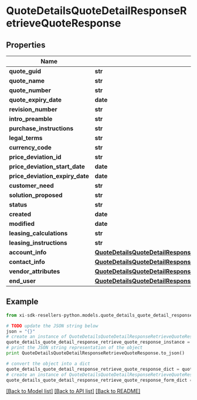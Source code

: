 # QuoteDetailsQuoteDetailResponseRetrieveQuoteResponse


## Properties

Name | Type | Description | Notes
------------ | ------------- | ------------- | -------------
**quote_guid** | **str** |  | [optional] 
**quote_name** | **str** |  | [optional] 
**quote_number** | **str** |  | [optional] 
**quote_expiry_date** | **date** |  | [optional] 
**revision_number** | **str** |  | [optional] 
**intro_preamble** | **str** |  | [optional] 
**purchase_instructions** | **str** |  | [optional] 
**legal_terms** | **str** |  | [optional] 
**currency_code** | **str** |  | [optional] 
**price_deviation_id** | **str** |  | [optional] 
**price_deviation_start_date** | **date** |  | [optional] 
**price_deviation_expiry_date** | **date** |  | [optional] 
**customer_need** | **str** |  | [optional] 
**solution_proposed** | **str** |  | [optional] 
**status** | **str** |  | [optional] 
**created** | **date** |  | [optional] 
**modified** | **date** |  | [optional] 
**leasing_calculations** | **str** |  | [optional] 
**leasing_instructions** | **str** |  | [optional] 
**account_info** | [**QuoteDetailsQuoteDetailResponseRetrieveQuoteResponseAccountInfo**](QuoteDetailsQuoteDetailResponseRetrieveQuoteResponseAccountInfo.md) |  | [optional] 
**contact_info** | [**QuoteDetailsQuoteDetailResponseRetrieveQuoteResponseContactInfo**](QuoteDetailsQuoteDetailResponseRetrieveQuoteResponseContactInfo.md) |  | [optional] 
**vendor_attributes** | [**QuoteDetailsQuoteDetailResponseRetrieveQuoteResponseVendorAttributes**](QuoteDetailsQuoteDetailResponseRetrieveQuoteResponseVendorAttributes.md) |  | [optional] 
**end_user** | [**QuoteDetailsQuoteDetailResponseRetrieveQuoteResponseEndUser**](QuoteDetailsQuoteDetailResponseRetrieveQuoteResponseEndUser.md) |  | [optional] 

## Example

```python
from xi-sdk-resellers-python.models.quote_details_quote_detail_response_retrieve_quote_response import QuoteDetailsQuoteDetailResponseRetrieveQuoteResponse

# TODO update the JSON string below
json = "{}"
# create an instance of QuoteDetailsQuoteDetailResponseRetrieveQuoteResponse from a JSON string
quote_details_quote_detail_response_retrieve_quote_response_instance = QuoteDetailsQuoteDetailResponseRetrieveQuoteResponse.from_json(json)
# print the JSON string representation of the object
print QuoteDetailsQuoteDetailResponseRetrieveQuoteResponse.to_json()

# convert the object into a dict
quote_details_quote_detail_response_retrieve_quote_response_dict = quote_details_quote_detail_response_retrieve_quote_response_instance.to_dict()
# create an instance of QuoteDetailsQuoteDetailResponseRetrieveQuoteResponse from a dict
quote_details_quote_detail_response_retrieve_quote_response_form_dict = quote_details_quote_detail_response_retrieve_quote_response.from_dict(quote_details_quote_detail_response_retrieve_quote_response_dict)
```
[[Back to Model list]](../README.md#documentation-for-models) [[Back to API list]](../README.md#documentation-for-api-endpoints) [[Back to README]](../README.md)


